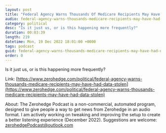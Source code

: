 ```yaml
---
layout: post
title: "Federal Agency Warns Thousands Of Medicare Recipients May Have Had Data Stolen"
audio: federal-agency-warns-thousands-medicare-recipients-may-have-had-data-stolen-0
category: political
desc: "Is it just us, or is this happening more frequently?"
duration: 00:03:39
length: 219
datetime: Mon, 19 Dec 2022 18:01:00 +0000
tags: podcast
guid: federal-agency-warns-thousands-medicare-recipients-may-have-had-data-stolen-0
order: 0
---
```

Is it just us, or is this happening more frequently?

Link: [https://www.zerohedge.com/political/federal-agency-warns-thousands-medicare-recipients-may-have-had-data-stolen](https://www.zerohedge.com/political/federal-agency-warns-thousands-medicare-recipients-may-have-had-data-stolen)

About: The Zerohedge Podcast is a non-commercial, automated program, designed to give people a way to get news from Zerohedge in an audio format.  I am actively working on tweaking and improving the setup to create a better listening experience (December 2022).  Suggestions are welcome: [zerohedgePodcast@outlook.com](mailto:zerohedgePodcast@outlook.com)